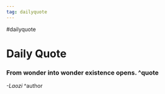 ```yaml
---
tag: dailyquote
---
```


#dailyquote

# Daily Quote

### From wonder into wonder existence opens. ^quote
*-Laozi* ^author
